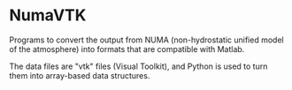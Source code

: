 # NumaVTK
Programs to convert the output from NUMA (non-hydrostatic unified model of the atmosphere) into formats that are compatible with Matlab.

The data files are "vtk" files (Visual Toolkit), and Python is used to turn them into array-based data structures.
